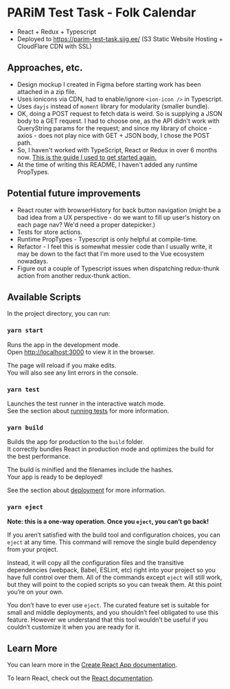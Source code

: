# PARiM Test Task - Folk Calendar

* React + Redux + Typescript
* Deployed to https://parim-test-task.siig.ee/ (S3 Static Website Hosting + 
CloudFlare CDN with SSL)

## Approaches, etc.

* Design mockup I created in Figma before starting work has been attached in a
zip file. 
* Uses ionicons via CDN, had to enable/ignore `<ion-icon />` in Typescript.
* Uses `dayjs` instead of `moment` library for modularity (smaller bundle).
* OK, doing a POST request to fetch data is weird. So is supplying a JSON body
to a GET request. I had to choose one, as the API didn't work with QueryString
params for the request; and since my library of choice - axios - does not play
nice with GET + JSON body, I chose the POST path.
* So, I haven't worked with TypeScript, React or Redux in over 6 months now.
[This is the guide I used to get started again.](https://levelup.gitconnected.com/set-up-a-typescript-react-redux-project-35d65f14b869)
* At the time of writing this README, I haven't added any runtime PropTypes.

## Potential future improvements
* React router with browserHistory for back button navigation (might be a bad
idea from a UX perspective - do we want to fill up user's history on each page
nav? We'd need a proper datepicker.)
* Tests for store actions.
* Runtime PropTypes - Typescript is only helpful at compile-time.
* Refactor - I feel this is somewhat messier code than I usually write,
it may be down to the fact that I'm more used to the Vue ecosystem nowadays.
* Figure out a couple of Typescript issues when dispatching redux-thunk
action from another redux-thunk action.

## Available Scripts

In the project directory, you can run:

### `yarn start`

Runs the app in the development mode.<br />
Open [http://localhost:3000](http://localhost:3000) to view it in the browser.

The page will reload if you make edits.<br />
You will also see any lint errors in the console.

### `yarn test`

Launches the test runner in the interactive watch mode.<br />
See the section about [running tests](https://facebook.github.io/create-react-app/docs/running-tests) for more information.

### `yarn build`

Builds the app for production to the `build` folder.<br />
It correctly bundles React in production mode and optimizes the build for the best performance.

The build is minified and the filenames include the hashes.<br />
Your app is ready to be deployed!

See the section about [deployment](https://facebook.github.io/create-react-app/docs/deployment) for more information.

### `yarn eject`

**Note: this is a one-way operation. Once you `eject`, you can’t go back!**

If you aren’t satisfied with the build tool and configuration choices, you can `eject` at any time. This command will remove the single build dependency from your project.

Instead, it will copy all the configuration files and the transitive dependencies (webpack, Babel, ESLint, etc) right into your project so you have full control over them. All of the commands except `eject` will still work, but they will point to the copied scripts so you can tweak them. At this point you’re on your own.

You don’t have to ever use `eject`. The curated feature set is suitable for small and middle deployments, and you shouldn’t feel obligated to use this feature. However we understand that this tool wouldn’t be useful if you couldn’t customize it when you are ready for it.

## Learn More

You can learn more in the [Create React App documentation](https://facebook.github.io/create-react-app/docs/getting-started).

To learn React, check out the [React documentation](https://reactjs.org/).
